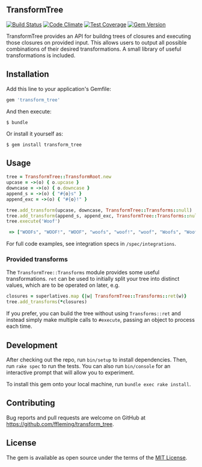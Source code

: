 TransformTree
---
[![Build Status](https://travis-ci.org/ffleming/transform_tree.svg?branch=master)](https://travis-ci.org/ffleming/transform_tree)
[![Code Climate](https://codeclimate.com/github/ffleming/transform_tree/badges/gpa.svg)](https://codeclimate.com/github/ffleming/transform_tree)
[![Test Coverage](https://codeclimate.com/github/ffleming/transform_tree/badges/coverage.svg)](https://codeclimate.com/github/ffleming/transform_tree/coverage)
[![Gem Version](https://badge.fury.io/rb/transform_tree.svg)](https://badge.fury.io/rb/transform_tree)

TransformTree provides an API for buildng trees of closures and executing those closures on provided input.  This allows users to output all possible combinations of their desired transformations.  A small library of useful transformations is included.

## Installation

Add this line to your application's Gemfile:

```ruby
gem 'transform_tree'
```

And then execute:

    $ bundle

Or install it yourself as:

    $ gem install transform_tree

## Usage
```ruby
tree = TransformTree::TransformRoot.new
upcase = ->(o) { o.upcase }
downcase = ->(o) { o.downcase }
append_s = ->(o) { "#{o}s" }
append_exc = ->(o) { "#{o}!" }

tree.add_transform(upcase, downcase, TransformTree::Transforms::null)
tree.add_transform(append_s, append_exc, TransformTree::Transforms::null)
tree.execute('Woof')
```
```ruby
 => ["WOOFs", "WOOF!", "WOOF", "woofs", "woof!", "woof", "Woofs", "Woof!", "Woof"]
```

For full code examples, see integration specs in `/spec/integrations`.

### Provided transforms
The `TransformTree::Transforms` module provides some useful transformations.  `ret` can be used to initially split your tree into distinct values, which are to be operated on later, e.g.
```ruby
closures = superlatives.map {|w| TransformTree::Transforms::ret(w)}
tree.add_transforms(*closures)
```

If you prefer, you can build the tree without using `Transforms::ret` and instead simply make multiple calls to `#execute`, passing an object to process each time.

## Development

After checking out the repo, run `bin/setup` to install dependencies. Then, run `rake spec` to run the tests. You can also run `bin/console` for an interactive prompt that will allow you to experiment.

To install this gem onto your local machine, run `bundle exec rake install`.

## Contributing

Bug reports and pull requests are welcome on GitHub at https://github.com/ffleming/transform_tree.

## License

The gem is available as open source under the terms of the [MIT License](http://opensource.org/licenses/MIT).

